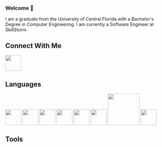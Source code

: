 ### Welcome 👋

I am a graduate from the University of Central Florida with a Bachelor's Degree in Computer Engineering.
I am currently a Software Engineer at SkillStorm.

## Connect With Me
<a href="https://www.linkedin.com/in/jamie-henry-8ba765154/"><img src="https://cdn-icons-png.flaticon.com/512/174/174857.png" width="50px"/></a>

## Languages
<div align='left'>
<img src="https://cdn-icons-png.flaticon.com/512/226/226777.png" width="50px"/>
<img src="https://flyclipart.com/thumb2/python-205851.png" width="50px"/>
<img src="https://upload.wikimedia.org/wikipedia/commons/1/19/C_Logo.png" width="50px"/>
<img src="https://www.clipartmax.com/png/middle/296-2963807_string-helper-class-c-logo.png" width="50px"/>
<img src="https://e7.pngegg.com/pngimages/46/626/png-clipart-c-logo-the-c-programming-language-computer-icons-computer-programming-source-code-programming-miscellaneous-template-thumbnail.png" width="50px"/>
<img src="https://cdn.iconscout.com/icon/free/png-256/javascript-2752148-2284965.png" width="50px"/>
<img src="https://i.pinimg.com/736x/52/2e/6b/522e6bc1a11d1726a35f81cbd979395f.jpg" width="100px"/>
<img src="https://w7.pngwing.com/pngs/167/148/png-transparent-microsoft-azure-sql-database-microsoft-sql-server-database-blue-text-logo.png" width="50px"/>
</div>


## Tools
